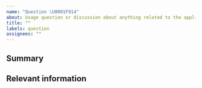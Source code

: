 ```yaml
---
name: "Question \U0001F914"
about: Usage question or discussion about anything related to the application
title: ""
labels: question
assignees: ""
---
```


<!--
  To make it easier for us to help you, please include as much useful information as possible.

  Before opening a new issue, please search existing issues 
-->

## Summary

<!-- Provide a short summary -->

## Relevant information

<!-- Provide as much useful information as you can -->